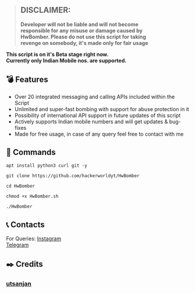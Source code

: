 > ## DISCLAIMER:
> **Developer will not be liable and will not become<br>
responsible for any misuse or damage caused by<br>
HwBomber. Please do not use this script for taking<br>
revenge on somebody, it's made only for fair usage**

**This script is on it's Beta stage right now.<br>
Currently only Indian Mobile nos. are supported.**

## 💣 Features
- Over 20 integrated messaging and calling APIs included within the Script
- Unlimited and super-fast bombing with support for abuse protection in it
- Possibility of international API support in future updates of this script
- Actively supports Indian mobile numbers and will get updates & bug-fixes
- Made for free usage, in case of any query feel free to contact with me

## 🎯 Commands
```
apt install python3 curl git -y
```
```
git clone https://github.com/hackerworldyt/HwBomber
```
```
cd HwBomber
```
```
chmod +x HwBomber.sh
```
```
./HwBomber
```

## 📞 Contacts
For Queries: 
[Instagram](https://www.instagram.com/hacker_worldyt/)  <br>
[Telegram](https://t.me/GoToHell_xD) <br>

## ✒️ Credits 
### [utsanjan](https://github.com/utsanjan)<br>
